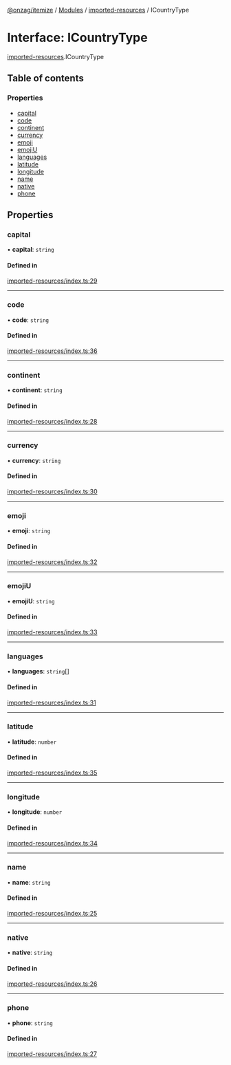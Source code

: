 [@onzag/itemize](../README.md) / [Modules](../modules.md) / [imported-resources](../modules/imported_resources.md) / ICountryType

# Interface: ICountryType

[imported-resources](../modules/imported_resources.md).ICountryType

## Table of contents

### Properties

- [capital](imported_resources.ICountryType.md#capital)
- [code](imported_resources.ICountryType.md#code)
- [continent](imported_resources.ICountryType.md#continent)
- [currency](imported_resources.ICountryType.md#currency)
- [emoji](imported_resources.ICountryType.md#emoji)
- [emojiU](imported_resources.ICountryType.md#emojiu)
- [languages](imported_resources.ICountryType.md#languages)
- [latitude](imported_resources.ICountryType.md#latitude)
- [longitude](imported_resources.ICountryType.md#longitude)
- [name](imported_resources.ICountryType.md#name)
- [native](imported_resources.ICountryType.md#native)
- [phone](imported_resources.ICountryType.md#phone)

## Properties

### capital

• **capital**: `string`

#### Defined in

[imported-resources/index.ts:29](https://github.com/onzag/itemize/blob/f2f29986/imported-resources/index.ts#L29)

___

### code

• **code**: `string`

#### Defined in

[imported-resources/index.ts:36](https://github.com/onzag/itemize/blob/f2f29986/imported-resources/index.ts#L36)

___

### continent

• **continent**: `string`

#### Defined in

[imported-resources/index.ts:28](https://github.com/onzag/itemize/blob/f2f29986/imported-resources/index.ts#L28)

___

### currency

• **currency**: `string`

#### Defined in

[imported-resources/index.ts:30](https://github.com/onzag/itemize/blob/f2f29986/imported-resources/index.ts#L30)

___

### emoji

• **emoji**: `string`

#### Defined in

[imported-resources/index.ts:32](https://github.com/onzag/itemize/blob/f2f29986/imported-resources/index.ts#L32)

___

### emojiU

• **emojiU**: `string`

#### Defined in

[imported-resources/index.ts:33](https://github.com/onzag/itemize/blob/f2f29986/imported-resources/index.ts#L33)

___

### languages

• **languages**: `string`[]

#### Defined in

[imported-resources/index.ts:31](https://github.com/onzag/itemize/blob/f2f29986/imported-resources/index.ts#L31)

___

### latitude

• **latitude**: `number`

#### Defined in

[imported-resources/index.ts:35](https://github.com/onzag/itemize/blob/f2f29986/imported-resources/index.ts#L35)

___

### longitude

• **longitude**: `number`

#### Defined in

[imported-resources/index.ts:34](https://github.com/onzag/itemize/blob/f2f29986/imported-resources/index.ts#L34)

___

### name

• **name**: `string`

#### Defined in

[imported-resources/index.ts:25](https://github.com/onzag/itemize/blob/f2f29986/imported-resources/index.ts#L25)

___

### native

• **native**: `string`

#### Defined in

[imported-resources/index.ts:26](https://github.com/onzag/itemize/blob/f2f29986/imported-resources/index.ts#L26)

___

### phone

• **phone**: `string`

#### Defined in

[imported-resources/index.ts:27](https://github.com/onzag/itemize/blob/f2f29986/imported-resources/index.ts#L27)

